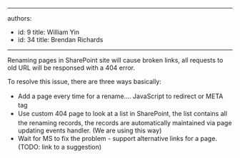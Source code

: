 

---
authors:
  - id: 9
    title: William Yin
  - id: 34
    title: Brendan Richards
---




<span class='intro'> ​Renaming pages in SharePoint site will cause broken links, all requests to old URL will be responsed with a 404 error. </span>

<p>To resolve this issue, there are three ways basically&#58;</p><ul><li><span style="line-height&#58;1.6;">​Add a page every time for a rename…. JavaScr</span><span style="line-height&#58;1.6;">ipt to redirect or META tag​</span><br></li><li><span style="line-height&#58;1.6;">Use custom 404 page to look at a list in SharePoint,&#160;the list contains all the renaming records, the records are automatically maintained via page updating events handler. (We are using this way)</span><br></li><li><span style="line-height&#58;20px;">Wait for MS to fix the problem - support alternative links for a page. (TODO&#58; link to a suggestion)</span></li></ul><p></p><p><br></p>



